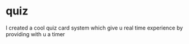 # quiz
I created a cool quiz card system which give u real time experience by providing with u a timer 

